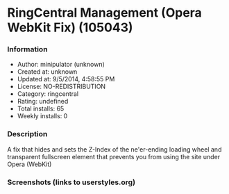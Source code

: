 # RingCentral Management (Opera WebKit Fix) (105043)

### Information
- Author: minipulator (unknown)
- Created at: unknown
- Updated at: 9/5/2014, 4:58:55 PM
- License: NO-REDISTRIBUTION
- Category: ringcentral
- Rating: undefined
- Total installs: 65
- Weekly installs: 0


### Description
A fix that hides and sets the Z-Index of the ne'er-ending loading wheel and transparent fullscreen element that prevents you from using the site under Opera (WebKit)


### Screenshots (links to userstyles.org)



